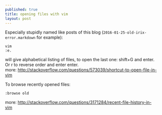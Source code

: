 ```yaml
---
published: true
title: opening files with vim
layout: post
---
```

Especially stupidly named like posts of this blog (`2016-01-25-old-irix-error.markdown` for example):

    vim
    :e.

will give alphabetical listing of files, to open the last one: shift+G and enter.  
Or r to reverse order and enter enter.  
more: <http://stackoverflow.com/questions/573039/shortcut-to-open-file-in-vim>

To browse recently opened files: 

    :browse old

more: <http://stackoverflow.com/questions/3171284/recent-file-history-in-vim>
